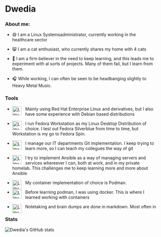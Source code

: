 # Dwedia

### About me:

- 😄 I am a Linux Systemsadministrator, currently working in the healthcare sector

- 😸 I am a cat enthusiast, who currently shares my home with 4 cats

- 📕 I am a firm believer in the need to keep learning, and this leads me to experiment with al sorts of projects. Many of them fail, but I learn from them.

- 🎧 While working, I can often be seen to be headbanging slightly to Heavy Metal Music.



### Tools
 - <img align="left" alt="Linux" width="30px" style="padding-right:10px;" src="https://cdn.jsdelivr.net/gh/devicons/devicon/icons/linux/linux-original.svg" /> Mainly using Red Hat Enterprise Linux and derivatives, but I also have some experience with Debian based distributions

 - <img align="left" alt="Linux" width="30px" style="padding-right:10px;" src="https://cdn.jsdelivr.net/gh/devicons/devicon/icons/fedora/fedora-original.svg" /> I run Fedora Workstation as my Linux Desktop Distribution of choice. I test out Fedora Silverblue from time to time, but Workstation is my go to Fedora Spin.

 - <img align="left" alt="Linux" width="30px" style="padding-right:10px;" src="https://cdn.jsdelivr.net/gh/devicons/devicon/icons/git/git-plain.svg" /> I manage our IT departments Git implementation. I keep trying to learn more, so I can teach my collegues the way of git

 - <img align="left" alt="Linux" width="30px" style="padding-right:10px;" src="https://cdn.jsdelivr.net/gh/devicons/devicon/icons/ansible/ansible-original.svg" /> I try to implement Ansible as a way of managing servers and services whereever I can, both at work, and in my private homelab. This challenges me to keep learning more and more about Ansible
 
 - <img align="left" alt="Linux" width="30px" style="padding-right:10px;" src="https://cdn.jsdelivr.net/gh/devicons/devicon/icons/podman/podman-original.svg" /> My container implementation of choice is Podman.

 - <img align="left" alt="Linux" width="30px" style="padding-right:10px;" src="https://cdn.jsdelivr.net/gh/devicons/devicon/icons/docker/docker-original.svg" /> Before learning podman, I was using docker. This is where I learned working with containers
 
  - <img align="left" alt="Linux" width="30px" style="padding-right:10px;" src="https://cdn.jsdelivr.net/gh/devicons/devicon/icons/markdown/markdown-original.svg" /> Notetaking and brain dumps are done in markdown. Most often in 

### Stats

![Dwedia's GitHub stats](https://github-readme-stats.vercel.app/api?username=dwedia&show_icons=true&theme=nightowl)





### 

<!--
**dwedia/dwedia** is a ✨ _special_ ✨ repository because its `README.md` (this file) appears on your GitHub profile.

Here are some ideas to get you started:

- 🔭 I’m currently working on ...
- 🌱 I’m currently learning ...
- 👯 I’m looking to collaborate on ...
- 🤔 I’m looking for help with ...
- 💬 Ask me about ...
- 📫 How to reach me: ...
- 😄 Pronouns: ...
- ⚡ Fun fact: ...
-->
